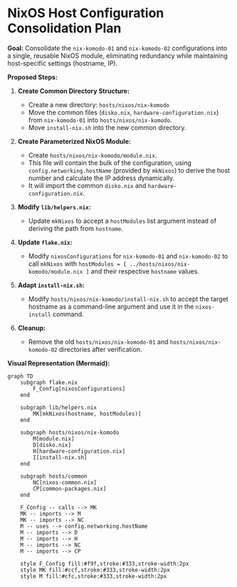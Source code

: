 # NixOS Host Configuration Consolidation Plan

**Goal:** Consolidate the `nix-komodo-01` and `nix-komodo-02` configurations into a single, reusable NixOS module, eliminating redundancy while maintaining host-specific settings (hostname, IP).

**Proposed Steps:**

1.  **Create Common Directory Structure:**
    *   Create a new directory: `hosts/nixos/nix-komodo`
    *   Move the common files (`disko.nix`, `hardware-configuration.nix`) from `nix-komodo-01` into `hosts/nixos/nix-komodo`.
    *   Move `install-nix.sh` into the new common directory.

2.  **Create Parameterized NixOS Module:**
    *   Create `hosts/nixos/nix-komodo/module.nix`.
    *   This file will contain the bulk of the configuration, using `config.networking.hostName` (provided by `mkNixos`) to derive the host number and calculate the IP address dynamically.
    *   It will import the common `disko.nix` and `hardware-configuration.nix`.

3.  **Modify `lib/helpers.nix`:**
    *   Update `mkNixos` to accept a `hostModules` list argument instead of deriving the path from `hostname`.

4.  **Update `flake.nix`:**
    *   Modify `nixosConfigurations` for `nix-komodo-01` and `nix-komodo-02` to call `mkNixos` with `hostModules = [ ../hosts/nixos/nix-komodo/module.nix ]` and their respective `hostname` values.

5.  **Adapt `install-nix.sh`:**
    *   Modify `hosts/nixos/nix-komodo/install-nix.sh` to accept the target hostname as a command-line argument and use it in the `nixos-install` command.

6.  **Cleanup:**
    *   Remove the old `hosts/nixos/nix-komodo-01` and `hosts/nixos/nix-komodo-02` directories after verification.

**Visual Representation (Mermaid):**

```mermaid
graph TD
    subgraph flake.nix
        F_Config[nixosConfigurations]
    end

    subgraph lib/helpers.nix
        MK[mkNixos(hostname, hostModules)]
    end

    subgraph hosts/nixos/nix-komodo
        M[module.nix]
        D[disko.nix]
        H[hardware-configuration.nix]
        I[install-nix.sh]
    end

    subgraph hosts/common
        NC[nixos-common.nix]
        CP[common-packages.nix]
    end

    F_Config -- calls --> MK
    MK -- imports --> M
    MK -- imports --> NC
    M -- uses --> config.networking.hostName
    M -- imports --> D
    M -- imports --> H
    M -- imports --> NC
    M -- imports --> CP

    style F_Config fill:#f9f,stroke:#333,stroke-width:2px
    style MK fill:#ccf,stroke:#333,stroke-width:2px
    style M fill:#cfc,stroke:#333,stroke-width:2px
